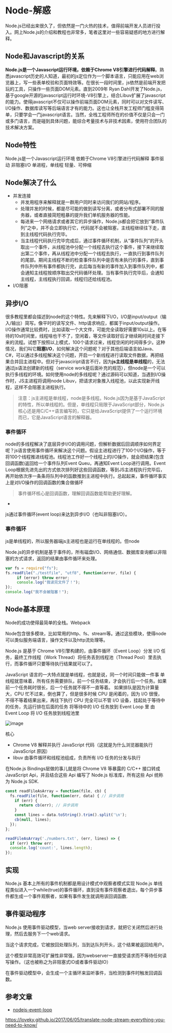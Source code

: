 # Node-解惑

Node.js已经出来很久了，但依然是一门火热的技术，值得前端开发人员进行投入。网上Node.js的介绍和教程也非常多，笔者这里对一些容易疑惑的地方进行解释。

## Node和Javascript的关系
**Node.js是一个Javascript运行环境，依赖于Chrome V8引擎进行代码解释**。熟悉javascript历史的人知道，最初的js定位作为一个脚本语言，只能应用在web浏览器上，写一些表单校验和页面特效等。在很长一段时间里，js依然是前端开发把玩的工具，只操作一些页面DOM元素。直到2009年 Ryan Dahl开发了Node.js，基于google开源的javascript运行时环境-V8引擎上，结合Libuv扩展了javascript的能力。使得javascript不仅可以操作前端页面DOM元素，同时可以对文件读写、I/O操作、数据库读写等后端语言才有的能力。这也让全栈开发工程师门槛变得简单，只要学会一门javascript语言。当然，全栈工程师所在的价值不仅是只会一门或多门语言，而是碰到具体问题，能综合考量技术与非技术因素，使用符合团队的技术解决方案。

## Node特性

Node.js是一个Javascript运行环境
依赖于Chrome V8引擎进行代码解释
事件驱动
非阻塞I/O
单进程，单线程
轻量、可伸缩

## Node解决了什么
* 并发连接
  * 并发用程序来解释就是一群用户同时来访问我们的网站/程序。
  * 处理并发的时候，都是尽可能的做到读写分离，或者分布式部署不同的服务器，或者直接简短粗暴的提升我们单机服务器的性能。
  * 每进来一个网络请求或者其它的异步操作，Node.js都会把它放到“事件队列”之中，并不会立即执行它，代码就不会被阻塞，主线程继续往下走，直到主线程代码执行完毕。
  * 当主线程代码执行完毕完成后，通过事件循环机制，从“事件队列”的开头取出一个事件，从线程池中分配一个线程去执行这个事件，接下来继续取出第二个事件，再从线程池中分配一个线程去执行，一直执行到事件队列的尾部。期间主线程不断的检查事件队列中是否有未执行的事件，直到事件队列中所有事件都执行完，此后每当有新的事件加入到事件队列中，都会通知主线程按顺序取出交代码循环处理。当有事件执行完毕后，会通知主线程，主线程执行回调，线程归还给线程池。
* I/O阻塞

## 异步I/O

很多教程里都会描述到node的这个特性。先来解释下I/O，I/O是input/output（输入/输出）简写。像平时的读写文件、http请求响应，都属于input/output操作。I/O操作通常比较费时，比如读取一个大文件，可能完全读取好需要10s以上。在等待的10s时间里，线程啥也干不了，空闲着，等文件读取好后才继续耗时间走接下来的流程。试想下按照以上模式，100个请求过来，线程空闲的时间得多少。这种情况，我们叫它**阻塞I/O**，如何解决这个问题呢？对于其他后端语言如Java、C#，可以通过多线程解决这个问题，开启一个新线程进行读取文件数据，再把结果合并回主进程中。但对于javasciript语言不行，因为**js主线程是单线程**的，无法通过js语法创建新的线程（service work是后面补充的规范），但node是一个可以执行多线程的环境。如何使用node的多线程呢？通过源码可以知道，当遇到I/O操作时，JS主进程将调用node Libuv，把请求对象推入线程池，以此实现新开线程，这样不会阻塞主进程执行。

> 注意：js主进程是单线程，node是多线程。Node.js因为是基于JavaScript的特性，所以单线程的。但是，单线程只局限于JavaScript部分，Node.js核心还是用C/C++语言编写的，它只是给JavaScript提供了一个运行环境而已，它是JavaScript语言的解释器。

### 事件循环
node的多线程解决了底层异步I/O的调用问题，但解析数据后回调顺序如何界定呢？js语言使用事件循环来解决这个问题。假设主进程进行了100个I/O操作，等于将100个线程推进线程池。线程池工作好一个线程上的I/O操作，就会把结果(包含回调函数)返回给一个事件队列Event Queu，再通知Event Loop进行调用。Event Loop根据先进先出的方式依次排列好这些回调函数，等到JS主进程执行完毕后，再开始依次序一条条将队列中的函数推到主进程中执行。总起起来，事件循环事实上是对I/O操作的回调函数的集合做循环
> 事件循环核心是回调函数，理解回调函数能帮助更好理解。

* 
js通过事件循环(event loop)来达到异步I/O（也叫非阻塞I/O）。

### 事件循环
js是单线程的，所以服务器端js主进程也是运行在单线程的。但node

Node.js的异步机制是基于事件的，所有磁盘I/O、网络通信、数据库查询都以非阻塞的方式请求，返回的结果由事件循环来处理。
``` js
var fs = require("fs");
fs.readFile("./testfile", "utf8", function(error, file) {
     if (error) throw error;
     console.log("我读完文件了！");
});
console.log("我不会被阻塞！");
```

## Node基本原理



Node的成功使得最简单的全栈。Webpack



Node包含很多模块，比如常用的http、fs、stream等。通过这些模块，使得node可以类似服务端语言，操作文件以及http流处理等。

Node.js 是基于 Chrome V8引擎构建的，由事件循环（Event Loop）分发 I/O 任务，最终工作线程（Work Thread）将任务丢到线程池（Thread Pool）里去执行，而事件循环只要等待执行结果就可以了。

JavaScript 语言的一大特点就是单线程，也就是说，同一个时间只能做一件事
单线程就意味着，所有任务需要排队，前一个任务结束，才会执行后一个任务。如果前一个任务耗时很长，后一个任务就不得不一直等着。
如果排队是因为计算量大，CPU 忙不过来，倒也算了，但是很多时候 CPU 是闲着的，因为 I/O 很慢，不得不等着结果出来，再往下执行
CPU 完全可以不管 I/O 设备，挂起处于等待中的任务，先运行排在后面的任务
将等待中的 I/O 任务放到 Event Loop 里
由 Event Loop 将 I/O 任务放到线程池里

![image](https://github.com/i5ting/How-to-learn-node-correctly/raw/master/media/14912707129964/14992384974942.png)

核心

* Chrome V8 解释并执行 JavaScript 代码（这就是为什么浏览器能执行 JavaScript 原因）
* libuv 由事件循环和线程池组成，负责所有 I/O 任务的分发与执行

在Node.js Bindings层做的事儿就是将 Chrome V8 等暴露的 C/C++ 接口转成JavaScript Api，并且结合这些 Api 编写了 Node.js 标准库，所有这些 Api 统称为 Node.js SDK.

``` js
const readFileAsArray = function(file, cb) {
  fs.readFile(file, function(err, data) { // 异步调用
    if (err) {
      return cb(err); // 异步调用
    }
    const lines = data.toString().trim().split('\n');
    cb(null, lines);
  });
};

readFileAsArray('./numbers.txt', (err, lines) => {
  if (err) throw err;
  console.log('count:', lines.length);
});
```

## 实现

Node.js 基本上所有的事件机制都是用设计模式中观察者模式实现
Node.js 单线程类似进入一个while(true)的事件循环，直到没有事件观察者退出，每个异步事件都生成一个事件观察者，如果有事件发生就调用该回调函数.

## 事件驱动程序
Node.js 使用事件驱动模型，当web server接收到请求，就把它关闭然后进行处理，然后去服务下一个web请求。

当这个请求完成，它被放回处理队列，当到达队列开头，这个结果被返回给用户。

这个模型非常高效可扩展性非常强，因为webserver一直接受请求而不等待任何读写操作。（这也被称之为非阻塞式IO或者事件驱动IO）

在事件驱动模型中，会生成一个主循环来监听事件，当检测到事件时触发回调函数。

## 参考文章

* [nodejs-event-loop](http://www.runoob.com/nodejs/nodejs-event-loop.html)

https://loveky.github.io/2017/06/05/translate-node-stream-everything-you-need-to-know/


